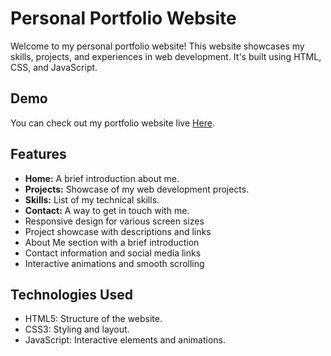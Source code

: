 # Personal Portfolio Website

Welcome to my personal portfolio website! This website showcases my skills, projects, and experiences in web development. It's built using HTML, CSS, and JavaScript.

## Demo
You can check out my portfolio website live [Here](https://alpharsh.github.io/OIBSIP-L1-Task2/).

## Features
- **Home:** A brief introduction about me.
- **Projects:** Showcase of my web development projects.
- **Skills:** List of my technical skills.
- **Contact:** A way to get in touch with me.
- Responsive design for various screen sizes
- Project showcase with descriptions and links
- About Me section with a brief introduction
- Contact information and social media links
- Interactive animations and smooth scrolling

## Technologies Used
- HTML5: Structure of the website.
- CSS3: Styling and layout.
- JavaScript: Interactive elements and animations.
